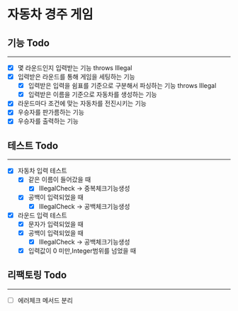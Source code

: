 # 자동차 경주 게임

## 기능 Todo

---

- [x] 몇 라운드인지 입력받는 기능 throws Illegal
- [x] 입력받은 라운드를 통해 게임을 세팅하는 기능
    - [x] 입력받은 입력을 쉼표를 기준으로 구분해서 파싱하는 기능 throws Illegal
    - [x] 입력받은 이름을 기준으로 자동차를 생성하는 기능
- [x] 라운드마다 조건에 맞는 자동차를 전진시키는 기능
- [x] 우승자를 판가름하는 기능
- [x] 우승자를 출력하는 기능

## 테스트 Todo

---

- [x] 자동차 입력 테스트
    - [x] 같은 이름이 들어갔을 때
        - [x] IllegalCheck -> 중복체크기능생성
    - [x] 공백이 입력되었을 때
        - [x] IllegalCheck -> 공백체크기능생성
- [x] 라운드 입력 테스트
    - [x] 문자가 입력되었을 때
    - [x] 공백이 입력되었을 때
        - [x] IllegalCheck -> 공백체크기능생성
    - [x] 입력값이 0 미만,Integer범위를 넘었을 때

## 리팩토링 Todo

---

- [ ] 에러체크 메서드 분리